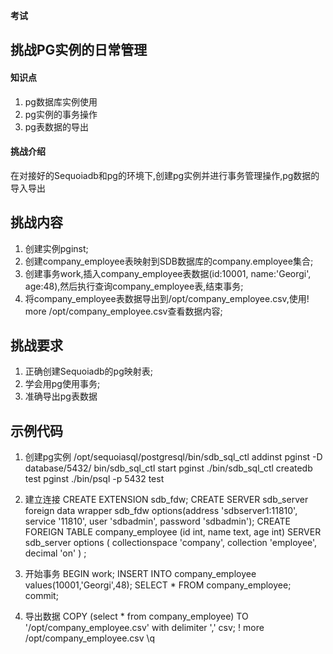 **考试**


## 挑战PG实例的日常管理

#### 知识点

1) pg数据库实例使用
2) pg实例的事务操作
3) pg表数据的导出

#### 挑战介绍

在对接好的Sequoiadb和pg的环境下,创建pg实例并进行事务管理操作,pg数据的导入导出

## 挑战内容

1) 创建实例pginst;
2) 创建company_employee表映射到SDB数据库的company.employee集合;
3) 创建事务work,插入company_employee表数据(id:10001, name:'Georgi', age:48),然后执行查询company_employee表,结束事务;
4) 将company_employee表数据导出到/opt/company_employee.csv,使用\! more /opt/company_employee.csv查看数据内容;

## 挑战要求

1) 正确创建Sequoiadb的pg映射表;
2) 学会用pg使用事务;
3) 准确导出pg表数据


## 示例代码

1) 创建pg实例
/opt/sequoiasql/postgresql/bin/sdb_sql_ctl addinst pginst -D database/5432/
bin/sdb_sql_ctl start pginst
./bin/sdb_sql_ctl  createdb  test  pginst
./bin/psql   -p 5432  test

2) 建立连接
CREATE EXTENSION sdb_fdw;
CREATE SERVER sdb_server foreign data wrapper sdb_fdw options(address 'sdbserver1:11810', service '11810', user 'sdbadmin', password 'sdbadmin');
CREATE FOREIGN TABLE company_employee (id int, name text, age int) SERVER sdb_server options ( collectionspace 'company', collection 'employee', decimal 'on' ) ;

3) 开始事务
BEGIN work;
INSERT INTO company_employee values(10001,'Georgi',48);
SELECT * FROM company_employee;
commit;

4) 导出数据
COPY (select * from company_employee) TO  '/opt/company_employee.csv' with delimiter ','  csv;
\! more /opt/company_employee.csv
\q


